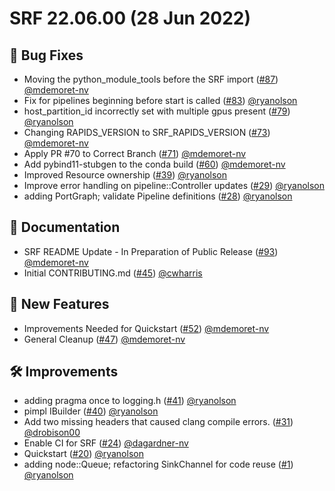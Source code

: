 # SRF 22.06.00 (28 Jun 2022)

## 🐛 Bug Fixes

- Moving the python_module_tools before the SRF import ([#87](https://github.com/nv-morpheus/SRF/pull/87)) [@mdemoret-nv](https://github.com/mdemoret-nv)
- Fix for pipelines beginning before start is called ([#83](https://github.com/nv-morpheus/SRF/pull/83)) [@ryanolson](https://github.com/ryanolson)
- host_partition_id incorrectly set with multiple gpus present ([#79](https://github.com/nv-morpheus/SRF/pull/79)) [@ryanolson](https://github.com/ryanolson)
- Changing RAPIDS_VERSION to SRF_RAPIDS_VERSION ([#73](https://github.com/nv-morpheus/SRF/pull/73)) [@mdemoret-nv](https://github.com/mdemoret-nv)
- Apply PR #70 to Correct Branch ([#71](https://github.com/nv-morpheus/SRF/pull/71)) [@mdemoret-nv](https://github.com/mdemoret-nv)
- Add pybind11-stubgen to the conda build ([#60](https://github.com/nv-morpheus/SRF/pull/60)) [@mdemoret-nv](https://github.com/mdemoret-nv)
- Improved Resource ownership ([#39](https://github.com/nv-morpheus/SRF/pull/39)) [@ryanolson](https://github.com/ryanolson)
- Improve error handling on pipeline::Controller updates ([#29](https://github.com/nv-morpheus/SRF/pull/29)) [@ryanolson](https://github.com/ryanolson)
- adding PortGraph; validate Pipeline definitions ([#28](https://github.com/nv-morpheus/SRF/pull/28)) [@ryanolson](https://github.com/ryanolson)

## 📖 Documentation

- SRF README Update - In Preparation of Public Release ([#93](https://github.com/nv-morpheus/SRF/pull/93)) [@mdemoret-nv](https://github.com/mdemoret-nv)
- Initial CONTRIBUTING.md ([#45](https://github.com/nv-morpheus/SRF/pull/45)) [@cwharris](https://github.com/cwharris)

## 🚀 New Features

- Improvements Needed for Quickstart ([#52](https://github.com/nv-morpheus/SRF/pull/52)) [@mdemoret-nv](https://github.com/mdemoret-nv)
- General Cleanup ([#47](https://github.com/nv-morpheus/SRF/pull/47)) [@mdemoret-nv](https://github.com/mdemoret-nv)

## 🛠️ Improvements

- adding pragma once to logging.h ([#41](https://github.com/nv-morpheus/SRF/pull/41)) [@ryanolson](https://github.com/ryanolson)
- pimpl IBuilder ([#40](https://github.com/nv-morpheus/SRF/pull/40)) [@ryanolson](https://github.com/ryanolson)
- Add two missing headers that caused clang compile errors. ([#31](https://github.com/nv-morpheus/SRF/pull/31)) [@drobison00](https://github.com/drobison00)
- Enable CI for SRF ([#24](https://github.com/nv-morpheus/SRF/pull/24)) [@dagardner-nv](https://github.com/dagardner-nv)
- Quickstart ([#20](https://github.com/nv-morpheus/SRF/pull/20)) [@ryanolson](https://github.com/ryanolson)
- adding node::Queue; refactoring SinkChannel for code reuse ([#1](https://github.com/nv-morpheus/SRF/pull/1)) [@ryanolson](https://github.com/ryanolson)
